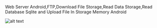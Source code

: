 Web Server Android,FTP,Download File Storage,Read Data Storage,Read Database Sqlite and Upload File In Storage Memory Android

![alt text](http://treenear.com/assets/androidwebserver/Screen%20Shot%202017-09-08%20at%2014.20.21.png)
